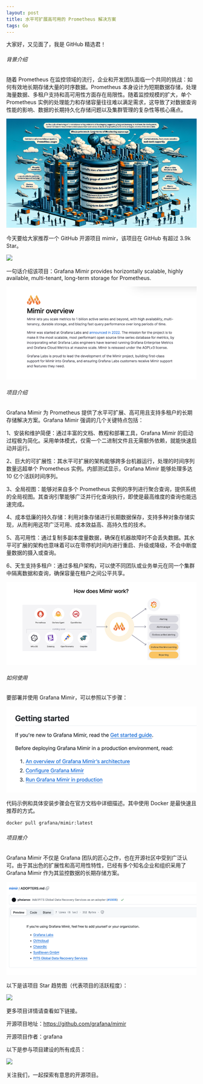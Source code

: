 ```yaml
---
layout: post
title: 水平可扩展高可用的 Prometheus 解决方案
tags: Go
---
```


大家好，又见面了，我是 GitHub 精选君！

###### 背景介绍

随着 Prometheus 在监控领域的流行，企业和开发团队面临一个共同的挑战：如何有效地长期存储大量的时序数据。Prometheus 本身设计为短期数据存储，处理海量数据、多租户支持和高可用性方面存在局限性。随着监控规模的扩大，单个 Prometheus 实例的处理能力和存储容量往往难以满足需求，这导致了对数据查询性能的影响、数据的长期持久化存储问题以及集群管理的复杂性等核心痛点。

![](https://raw.githubusercontent.com/ZhuPeng/pic/master/mac/compress_tmp-d989c7aabd790cf280c8a2045ffff598.png)

今天要给大家推荐一个 GitHub 开源项目 mimir，该项目在 GitHub 有超过 3.9k Star。

![](https://stats.deeptrain.net/repo/grafana/mimir/?theme=light)

一句话介绍该项目：Grafana Mimir provides horizontally scalable, highly available, multi-tenant, long-term storage for Prometheus.

![](https://raw.githubusercontent.com/ZhuPeng/pic/master/images/compress_image-20240801214821309.png)


###### 项目介绍

Grafana Mimir 为 Prometheus 提供了水平可扩展、高可用且支持多租户的长期存储解决方案。Grafana Mimir 强调的几个关键特点包括：

1、安装和维护简便：通过丰富的文档、教程和部署工具，Grafana Mimir 的启动过程极为简化。采用单体模式，仅需一个二进制文件且无需额外依赖，就能快速启动并运行。

2、巨大的可扩展性：其水平可扩展的架构能够跨多台机器运行，处理的时间序列数量远超单个 Prometheus 实例。内部测试显示，Grafana Mimir 能够处理多达 10 亿个活跃时间序列。

3、全局视图：能够对来自多个 Prometheus 实例的序列进行聚合查询，提供系统的全局视图。其查询引擎能够广泛并行化查询执行，即使是最高维度的查询也能迅速完成。

4、成本低廉的持久存储：利用对象存储进行长期数据保存，支持多种对象存储实现，从而利用这项广泛可用、成本效益高、高持久性的技术。

5、高可用性：通过复制多副本度量数据，确保在机器故障时不会丢失数据。其水平可扩展的架构也意味着可以在零停机时间内进行重启、升级或降级，不会中断度量数据的摄入或查询。

6、天生支持多租户：通过多租户架构，可以使不同团队或业务单元在同一个集群中隔离数据和查询，确保容量在租户之间公平共享。

![](https://raw.githubusercontent.com/ZhuPeng/pic/master/images/compress_image-20240801215037245.png)

###### 如何使用

要部署并使用 Grafana Mimir，可以参照以下步骤：

![](https://raw.githubusercontent.com/ZhuPeng/pic/master/images/compress_image-20240801215149048.png)

代码示例和具体安装步骤会在官方文档中详细描述。其中使用 Docker 是最快速且推荐的方式。

```bash
docker pull grafana/mimir:latest
```

###### 项目推介

Grafana Mimir 不仅是 Grafana 团队的匠心之作，也在开源社区中受到广泛认可。由于其出色的扩展性和高可用性特性，已经有多个知名企业和组织采用了 Grafana Mimir 作为其监控数据的长期存储方案。

![](https://raw.githubusercontent.com/ZhuPeng/pic/master/images/compress_image-20240801215448590.png)

以下是该项目 Star 趋势图（代表项目的活跃程度）：

![](https://api.star-history.com/svg?repos=grafana/mimir&type=Timeline)

更多项目详情请查看如下链接。

开源项目地址：https://github.com/grafana/mimir 

开源项目作者：grafana

以下是参与项目建设的所有成员：

![](https://contrib.rocks/image?repo=grafana/mimir)

关注我们，一起探索有意思的开源项目。

